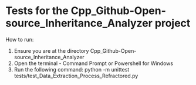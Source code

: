 # Tests for the Cpp_Github-Open-source_Inheritance_Analyzer project

How to run:
1. Ensure you are at the directory Cpp_Github-Open-source_Inheritance_Analyzer
2. Open the terminal - Command Prompt or Powershell for Windows
3. Run the following command:
        python -m unittest tests/test_Data_Extraction_Process_Refractored.py
